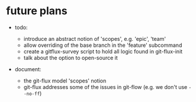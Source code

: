 
# future plans

- todo:
   - introduce an abstract notion of 'scopes', e.g. 'epic', 'team'
   - allow overriding of the base branch in the 'feature' subcommand
   - create a gitflux-survey script to hold all logic found in git-flux-init
   - talk about the option to open-source it

- document:
   - the git-flux model 'scopes' notion
   - git-flux addresses some of the issues in git-flow (e.g. we don't use `--no-ff`)
